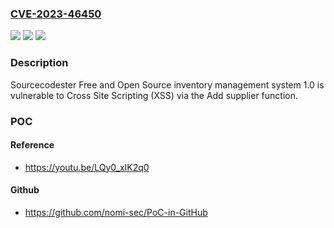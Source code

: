 ### [CVE-2023-46450](https://cve.mitre.org/cgi-bin/cvename.cgi?name=CVE-2023-46450)
![](https://img.shields.io/static/v1?label=Product&message=n%2Fa&color=blue)
![](https://img.shields.io/static/v1?label=Version&message=n%2Fa&color=blue)
![](https://img.shields.io/static/v1?label=Vulnerability&message=n%2Fa&color=brighgreen)

### Description

Sourcecodester Free and Open Source inventory management system 1.0 is vulnerable to Cross Site Scripting (XSS) via the Add supplier function.

### POC

#### Reference
- https://youtu.be/LQy0_xIK2q0

#### Github
- https://github.com/nomi-sec/PoC-in-GitHub

